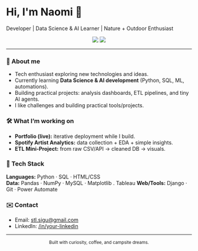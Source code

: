 <!-- Profile Header -->
<h1 align="left">Hi, I'm Naomi 🌻</h1>
<p align="left">
  Developer | Data Science & AI Learner | Nature + Outdoor Enthusiast
</p>

<!-- Short badges (keep it simple) -->
<p align="center">
  <a href="mailto:your.email@example.com"><img src="https://img.shields.io/badge/Contact-Email-informational" /></a>
  <a href="https://www.linkedin.com/in/your-linkedin/"><img src="https://img.shields.io/badge/LinkedIn-Connect-blue" /></a>
<!--   <a href="https://your-portfolio-link.com"><img src="https://img.shields.io/badge/Portfolio-Live-green" /></a> -->
</p>

---

### 🌿 About me
- Tech enthusiast exploring new technologies and ideas.
- Currently learning **Data Science & AI development** (Python, SQL, ML, automations).
- Building practical projects: analysis dashboards, ETL pipelines, and tiny AI agents.
- I like challenges and building practical tools/projects.

### 🛠️ What I’m working on
- **Portfolio (live):** iterative deployment while I build.
- **Spotify Artist Analytics:** data collection + EDA + simple insights.
- **ETL Mini-Project:** from raw CSV/API → cleaned DB → visuals.

### 🧰 Tech Stack
**Languages:** Python · SQL · HTML/CSS  
**Data:** Pandas · NumPy · MySQL · Matplotlib . Tableau 
**Web/Tools:** Django · Git · Power Automate

### ✉️ Contact
- Email: stl.sigu@gmail.com  
- LinkedIn: [/in/your-linkedin ](https://www.linkedin.com/in/naomi-sigu/) 
---

<!-- Minimal footer -->
<p align="center">
  <sub>Built with curiosity, coffee, and campsite dreams.</sub>
</p>
